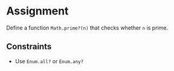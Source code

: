 # Assignment

Define a function `Math.prime?(n)` that checks whether `n` is prime.

## Constraints

* Use `Enum.all?` or `Enum.any?`
